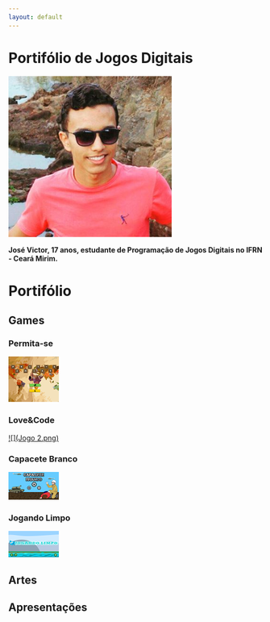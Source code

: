 ```yaml
---
layout: default
---
```

# Portifólio de Jogos Digitais
![Dono](Eu.png)

__José Victor, 17 anos, estudante de Programação de Jogos Digitais no IFRN - Ceará Mirim.__ 


# Portifólio

## Games


### Permita-se

[![](Jogo1.png)](https://zevictor.github.io/Permita-se/)


### Love&Code

[![](Jogo 2.png)](https://zevictor.github.io/Love&Code/)


### Capacete Branco

[![](Jogo3.png)](https://zevictor.github.io/CapWhite/)

### Jogando Limpo

[![](Jogo4.png)](https://zevictor.github.io/ProjetoJogo/)

## Artes

## Apresentações


